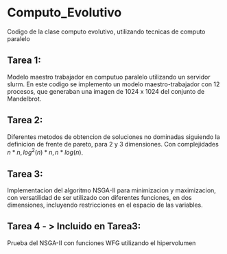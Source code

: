 # Computo_Evolutivo
Codigo de la clase computo evolutivo, utilizando tecnicas de computo paralelo


## Tarea 1: 
Modelo maestro trabajador en computuo paralelo utilizando un servidor slurm. En este codigo se implemento un modelo maestro-trabajador con 12 procesos, que generaban una imagen de 1024 x 1024 del conjunto de Mandelbrot.


## Tarea 2: 
Diferentes metodos de obtencion de soluciones no dominadas siguiendo la definicion de frente de pareto, para 2 y 3 dimensiones. Con complejidades $n*n, log^2(n)*n, n*log(n)$. 


## Tarea 3:
Implementacion del algoritmo NSGA-II para minimizacion y maximizacion, con versatilidad de ser utilizado con diferentes funciones, en dos dimensiones, incluyendo restricciones en el espacio de las variables. 

## Tarea 4 - > Incluido en Tarea3: 
Prueba del NSGA-II con funciones WFG utilizando el hipervolumen
